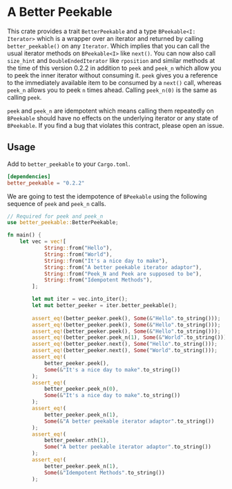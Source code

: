 # A Better Peekable

This crate provides a trait `BetterPeekable` and a type `BPeekable<I: Iterator>` which is a wrapper over an iterator and returned by calling `better_peekable()` on any `Iterator`. Which implies that you can call the usual iterator methods on `BPeekable<I>` like `next()`. You can now also call `size_hint` and `DoubleEndedIterator` like `rposition` and similar methods at the time of this version 0.2.2 in addition to `peek` and `peek_n` which allow you to peek the inner iterator without consuming it. `peek` gives you a reference to the immediately available item to be consumed by a `next()` call, whereas `peek_n` allows you to peek `n` times ahead. Calling `peek_n(0)` is the same as calling `peek`.

`peek` and `peek_n` are idempotent which means calling them repeatedly on `BPeekable` should have no effects on the underlying iterator or any state of `BPeekable`. If you find a bug that violates this contract, please open an issue.

## Usage

Add to `better_peekable` to your `Cargo.toml`.

```toml
[dependencies]
better_peekable = "0.2.2"
```

We are going to test the idempotence of `BPeekable` using the following sequence of `peek` and `peek_n` calls. 

```rust
// Required for peek and peek_n 
use better_peekable::BetterPeekable;

fn main() {
    let vec = vec![
            String::from("Hello"),
            String::from("World"),
            String::from("It's a nice day to make"),
            String::from("A better peekable iterator adaptor"),
            String::from("Peek_N and Peek are supposed to be"),
            String::from("Idempotent Methods"),
        ];

        let mut iter = vec.into_iter();
        let mut better_peeker = iter.better_peekable();
       
        assert_eq!(better_peeker.peek(), Some(&"Hello".to_string()));
        assert_eq!(better_peeker.peek(), Some(&"Hello".to_string()));
        assert_eq!(better_peeker.peek(), Some(&"Hello".to_string()));
        assert_eq!(better_peeker.peek_n(1), Some(&"World".to_string()));
        assert_eq!(better_peeker.next(), Some("Hello".to_string()));
        assert_eq!(better_peeker.next(), Some("World".to_string()));
        assert_eq!(
            better_peeker.peek(),
            Some(&"It's a nice day to make".to_string())
        );
        assert_eq!(
            better_peeker.peek_n(0),
            Some(&"It's a nice day to make".to_string())
        );
        assert_eq!(
            better_peeker.peek_n(1),
            Some(&"A better peekable iterator adaptor".to_string())
        );
        assert_eq!(
            better_peeker.nth(1),
            Some("A better peekable iterator adaptor".to_string())
        );
        assert_eq!(
            better_peeker.peek_n(1),
            Some(&"Idempotent Methods".to_string())
        );
```

